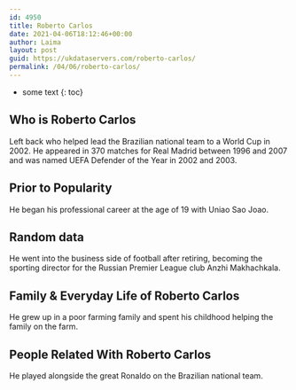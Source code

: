 ```yaml
---
id: 4950
title: Roberto Carlos
date: 2021-04-06T18:12:46+00:00
author: Laima
layout: post
guid: https://ukdataservers.com/roberto-carlos/
permalink: /04/06/roberto-carlos/
---
```


* some text
{: toc}


## Who is Roberto Carlos
                  
                  
                  
Left back who helped lead the Brazilian national team to a World Cup in 2002. He appeared in 370 matches for Real Madrid between 1996 and 2007 and was named UEFA Defender of the Year in 2002 and 2003.
                  
              
            
              
            
                
                
                
## Prior to Popularity
                  
                  
                  
He began his professional career at the age of 19 with Uniao Sao Joao.
                  
              
            
              
            
                
                
                
## Random data
                  
                  
                  
He went into the business side of football after retiring, becoming the sporting director for the Russian Premier League club Anzhi Makhachkala.
                  
              
            
              
            
                
                
                
## Family & Everyday Life of Roberto Carlos
                  
                  
                  
He grew up in a poor farming family and spent his childhood helping the family on the farm.
                  
              
            
              
            
                
                
                
## People Related With Roberto Carlos
                  
                  
                  
He played alongside the great Ronaldo on the Brazilian national team.
                  
              
            
              
            
                
              
            
              
              
            
            
              
            
          
          
          